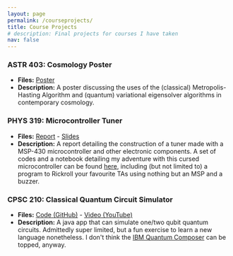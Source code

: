 ```yaml
---
layout: page
permalink: /courseprojects/
title: Course Projects
# description: Final projects for courses I have taken
nav: false
---
```


### ASTR 403: Cosmology Poster
- **Files:** [Poster](/assets/pdf/projects/courses/a403-poster.pdf)
- **Description:** A poster discussing the uses of the (classical) Metropolis-Hasting Algorithm and (quantum) variational eigensolver algorithms in contemporary cosmology.

### PHYS 319: Microcontroller Tuner
- **Files:** [Report](/assets/pdf/projects/courses/p319-report.pdf) - [Slides](/assets/pdf/projects/courses/p319-presentation.pdf)
- **Description:** A report detailing the construction of a tuner made with a MSP-430 microcontroller and other electronic components. A set of codes and a notebook detailing my adventure with this cursed microcontroller can be found [here](https://github.com/RioWeil/PHYS319-MSP430), including (but not limited to) a program to Rickroll your favourite TAs using nothing but an MSP and a buzzer. 

### CPSC 210: Classical Quantum Circuit Simulator
- **Files:** [Code (GitHub)](https://github.com/RioWeil/onetwo-qubit-quantum-circuit) - [Video (YouTube)](https://www.youtube.com/watch?v=DlA9VmnsXTQ)
- **Description:** A java app that can simulate one/two qubit quantum circuits. Admittedly super limited, but a fun exercise to learn a new language nonetheless. I don't think the [IBM Quantum Composer](https://quantum-computing.ibm.com/composer/files/new) can be topped, anyway.